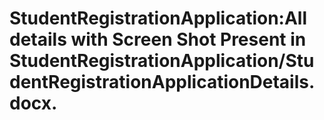# StudentRegistrationApplication:All details with Screen Shot Present in StudentRegistrationApplication/StudentRegistrationApplicationDetails.docx.
